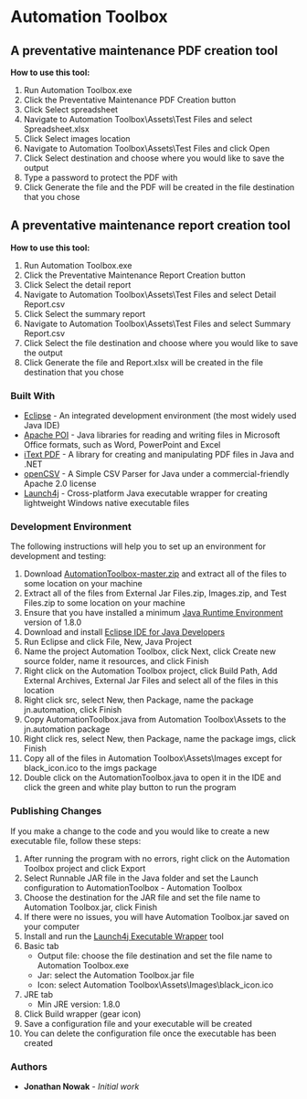 # Automation Toolbox

## A preventative maintenance PDF creation tool

**How to use this tool:**

1. Run Automation Toolbox.exe
2. Click the Preventative Maintenance PDF Creation button
3. Click Select spreadsheet
4. Navigate to Automation Toolbox\Assets\Test Files and select Spreadsheet.xlsx
5. Click Select images location
6. Navigate to Automation Toolbox\Assets\Test Files and click Open
7. Click Select destination and choose where you would like to save the output
8. Type a password to protect the PDF with
9. Click Generate the file and the PDF will be created in the file destination that you chose

## A preventative maintenance report creation tool

**How to use this tool:**

1. Run Automation Toolbox.exe
2. Click the Preventative Maintenance Report Creation button
3. Click Select the detail report
4. Navigate to Automation Toolbox\Assets\Test Files and select Detail Report.csv
5. Click Select the summary report
6. Navigate to Automation Toolbox\Assets\Test Files and select Summary Report.csv
7. Click Select the file destination and choose where you would like to save the output
8. Click Generate the file and Report.xlsx will be created in the file destination that you chose

### Built With

* [Eclipse](https://www.eclipse.org) - An integrated development environment (the most widely used Java IDE)
* [Apache POI](https://poi.apache.org/) - Java libraries for reading and writing files in Microsoft Office formats, such as Word, PowerPoint and Excel
* [iText PDF](https://itextpdf.com/) - A library for creating and manipulating PDF files in Java and .NET
* [openCSV](https://sourceforge.net/projects/opencsv/) - A Simple CSV Parser for Java under a commercial-friendly Apache 2.0 license
* [Launch4j](http://launch4j.sourceforge.net/) - Cross-platform Java executable wrapper for creating lightweight Windows native executable files

### Development Environment

The following instructions will help you to set up an environment for development and testing:

1. Download [AutomationToolbox-master.zip](https://github.com/GitUser219/AutomationToolbox/archive/master.zip) and extract all of the files to some location on your machine
2. Extract all of the files from External Jar Files.zip, Images.zip, and Test Files.zip to some location on your machine
3. Ensure that you have installed a minimum [Java Runtime Environment](http://www.oracle.com/technetwork/java/javase/downloads/jre8-downloads-2133155.html) version of 1.8.0
4. Download and install [Eclipse IDE for Java Developers](https://www.eclipse.org/downloads/)
5. Run Eclipse and click File, New, Java Project
6. Name the project Automation Toolbox, click Next, click Create new source folder, name it resources, and click Finish
7. Right click on the Automation Toolbox project, click Build Path, Add External Archives, External Jar Files and select all of the files in this location
8. Right click src, select New, then Package, name the package jn.automation, click Finish
9. Copy AutomationToolbox.java from Automation Toolbox\Assets to the jn.automation package
10. Right click res, select New, then Package, name the package imgs, click Finish
11. Copy all of the files in Automation Toolbox\Assets\Images except for black_icon.ico to the imgs package
12. Double click on the AutomationToolbox.java to open it in the IDE and click the green and white play button to run the program

### Publishing Changes

If you make a change to the code and you would like to create a new executable file, follow these steps:

1. After running the program with no errors, right click on the Automation Toolbox project and click Export
2. Select Runnable JAR file in the Java folder and set the Launch configuration to AutomationToolbox - Automation Toolbox
3. Choose the destination for the JAR file and set the file name to Automation Toolbox.jar, click Finish
4. If there were no issues, you will have Automation Toolbox.jar saved on your computer
5. Install and run the [Launch4j Executable Wrapper](https://sourceforge.net/projects/launch4j/) tool
6. Basic tab
   - Output file: choose the file destination and set the file name to Automation Toolbox.exe
   - Jar: select the Automation Toolbox.jar file
   - Icon: select Automation Toolbox\Assets\Images\black_icon.ico
7. JRE tab
   - Min JRE version: 1.8.0
8. Click Build wrapper (gear icon)
9. Save a configuration file and your executable will be created
10. You can delete the configuration file once the executable has been created

### Authors

* **Jonathan Nowak** - *Initial work*
